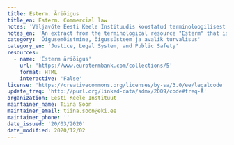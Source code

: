 ```yaml
---
title: Esterm. Äriõigus
title_en: Esterm. Commercial law
notes: 'Väljavõte Eesti Keele Instituudis koostatud terminoloogilisest ressursist "Esterm". "Esterm" on mitmekeelne terminibaas, mis sisaldab termineid peamiselt Eesti Vabariigi ja Euroopa Liidu õigusaktidest. Terminibaas sisaldab terminoloogiat enam kui 50 domeenist.'
notes_en: 'An extract from the terminological resource "Esterm" that is compiled in the Institute of the Estonian Language. "Esterm" is a multilingual termbase which includes terms mainly from the legal acts of the Republic of Estonia and the European Union. The termbase contains terminology from more than 50 domains.'
category: 'Õigusemõistmine, õigussüsteem ja avalik turvalisus'
category_en: 'Justice, Legal System, and Public Safety'
resources:
  - name: 'Esterm äriõigus'
    url: 'https://www.eurotermbank.com/collections/5'
    format: HTML
    interactive: 'False'
license: 'https://creativecommons.org/licenses/by-sa/3.0/ee/legalcode'
update_freq: 'http://purl.org/linked-data/sdmx/2009/code#freq-A'
organization: Eesti Keele Instituut
maintainer_name: Tiina Soon
maintainer_email: tiina.soon@eki.ee
maintainer_phone: ''
date_issued: '20/03/2020'
date_modified: 2020/12/02
---
```

